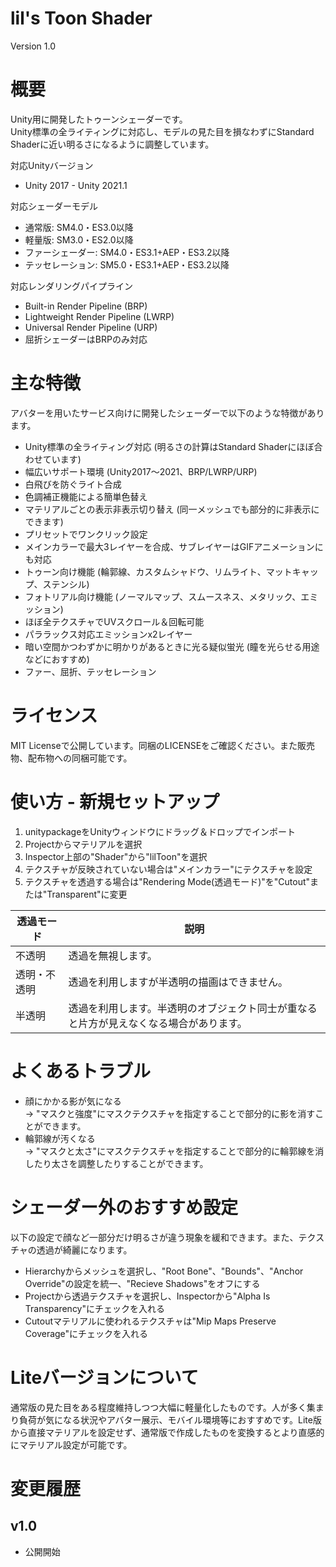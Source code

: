 # lil's Toon Shader
Version 1.0

# 概要
Unity用に開発したトゥーンシェーダーです。  
Unity標準の全ライティングに対応し、モデルの見た目を損なわずにStandard Shaderに近い明るさになるように調整しています。

対応Unityバージョン
- Unity 2017 - Unity 2021.1

対応シェーダーモデル
- 通常版: SM4.0・ES3.0以降
- 軽量版: SM3.0・ES2.0以降
- ファーシェーダー: SM4.0・ES3.1+AEP・ES3.2以降
- テッセレーション: SM5.0・ES3.1+AEP・ES3.2以降

対応レンダリングパイプライン
- Built-in Render Pipeline (BRP)
- Lightweight Render Pipeline (LWRP)
- Universal Render Pipeline (URP)
- 屈折シェーダーはBRPのみ対応

# 主な特徴
アバターを用いたサービス向けに開発したシェーダーで以下のような特徴があります。
- Unity標準の全ライティング対応 (明るさの計算はStandard Shaderにほぼ合わせています)
- 幅広いサポート環境 (Unity2017～2021、BRP/LWRP/URP)
- 白飛びを防ぐライト合成
- 色調補正機能による簡単色替え
- マテリアルごとの表示非表示切り替え (同一メッシュでも部分的に非表示にできます)
- プリセットでワンクリック設定
- メインカラーで最大3レイヤーを合成、サブレイヤーはGIFアニメーションにも対応
- トゥーン向け機能 (輪郭線、カスタムシャドウ、リムライト、マットキャップ、ステンシル)
- フォトリアル向け機能 (ノーマルマップ、スムースネス、メタリック、エミッション)
- ほぼ全テクスチャでUVスクロール＆回転可能
- パララックス対応エミッションx2レイヤー
- 暗い空間かつわずかに明かりがあるときに光る疑似蛍光 (瞳を光らせる用途などにおすすめ)
- ファー、屈折、テッセレーション

# ライセンス
MIT Licenseで公開しています。同梱のLICENSEをご確認ください。また販売物、配布物への同梱可能です。

# 使い方 - 新規セットアップ
1. unitypackageをUnityウィンドウにドラッグ＆ドロップでインポート
2. Projectからマテリアルを選択
3. Inspector上部の"Shader"から"lilToon"を選択
4. テクスチャが反映されていない場合は"メインカラー"にテクスチャを設定
5. テクスチャを透過する場合は"Rendering Mode(透過モード)"を"Cutout"または"Transparent"に変更

|透過モード|説明|
|-|-|
|不透明|透過を無視します。|
|透明・不透明|透過を利用しますが半透明の描画はできません。|
|半透明|透過を利用します。半透明のオブジェクト同士が重なると片方が見えなくなる場合があります。|

# よくあるトラブル
- 顔にかかる影が気になる  
  → "マスクと強度"にマスクテクスチャを指定することで部分的に影を消すことができます。
- 輪郭線が汚くなる  
  → "マスクと太さ"にマスクテクスチャを指定することで部分的に輪郭線を消したり太さを調整したりすることができます。

# シェーダー外のおすすめ設定
以下の設定で顔など一部分だけ明るさが違う現象を緩和できます。また、テクスチャの透過が綺麗になります。
- Hierarchyからメッシュを選択し、"Root Bone"、"Bounds"、"Anchor Override"の設定を統一、"Recieve Shadows"をオフにする
- Projectから透過テクスチャを選択し、Inspectorから"Alpha Is Transparency"にチェックを入れる
- Cutoutマテリアルに使われるテクスチャは"Mip Maps Preserve Coverage"にチェックを入れる

# Liteバージョンについて
通常版の見た目をある程度維持しつつ大幅に軽量化したものです。人が多く集まり負荷が気になる状況やアバター展示、モバイル環境等におすすめです。Lite版から直接マテリアルを設定せず、通常版で作成したものを変換するとより直感的にマテリアル設定が可能です。

# 変更履歴
## v1.0
- 公開開始